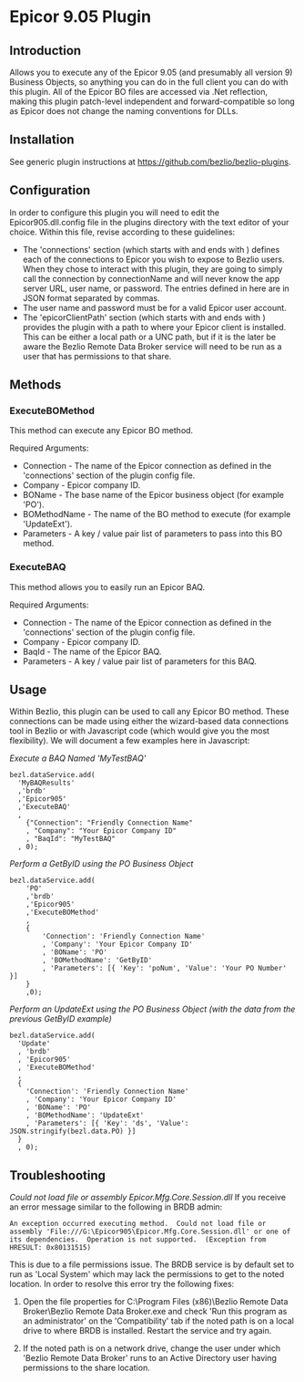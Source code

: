 # Epicor 9.05 Plugin

## Introduction
Allows you to execute any of the Epicor 9.05 (and presumably all version 9) Business Objects, so anything you can do in the full client you can do with this plugin.  All of the Epicor BO files are accessed via .Net reflection, making this plugin patch-level independent and forward-compatible so long as Epicor does not change the naming conventions for DLLs.

## Installation
See generic plugin instructions at https://github.com/bezlio/bezlio-plugins.

## Configuration
In order to configure this plugin you will need to edit the Epicor905.dll.config file in the plugins directory with the text editor of your choice.  Within this file, revise according to these guidelines:
* The 'connections' section (which starts with <setting name="connections" serializeAs="String"> and ends with </setting>) defines each of the connections to Epicor you wish to expose to Bezlio users.  When they chose to interact with this plugin, they are going to simply call the connection by connectionName and will never know the app server URL, user name, or password.  The entries defined in here are in JSON format separated by commas.  
* The user name and password must be for a valid Epicor user account.
* The 'epicorClientPath' section (which starts with <setting name="epicorClientPath" serializeAs="String"> and ends with </setting>) provides the plugin with a path to where your Epicor client is installed.  This can be either a local path or a UNC path, but if it is the later be aware the Bezlio Remote Data Broker service will need to be run as a user that has permissions to that share.

## Methods
### ExecuteBOMethod
This method can execute any Epicor BO method.

Required Arguments:
* Connection - The name of the Epicor connection as defined in the 'connections' section of the plugin config file.
* Company - Epicor company ID.
* BOName - The base name of the Epicor business object (for example 'PO').
* BOMethodName - The name of the BO method to execute (for example 'UpdateExt').
* Parameters - A key / value pair list of parameters to pass into this BO method.

### ExecuteBAQ
This method allows you to easily run an Epicor BAQ.

Required Arguments:
* Connection - The name of the Epicor connection as defined in the 'connections' section of the plugin config file.
* Company - Epicor company ID.
* BaqId - The name of the Epicor BAQ.
* Parameters - A key / value pair list of parameters for this BAQ.

## Usage
Within Bezlio, this plugin can be used to call any Epicor BO method.  These connections can be made using either the wizard-based data connections tool in Bezlio or with Javascript code (which would give you the most flexibility).  We will document a few examples here in Javascript:

*Execute a BAQ Named 'MyTestBAQ'*
``` 
bezl.dataService.add(
  'MyBAQResults'
  ,'brdb'
  ,'Epicor905'
  ,'ExecuteBAQ'
  , 
    {"Connection": "Friendly Connection Name"
    , "Company": "Your Epicor Company ID"
    , "BaqId": "MyTestBAQ"
  , 0);
```

*Perform a GetByID using the PO Business Object*
```
bezl.dataService.add(
    'PO'
    ,'brdb'
    ,'Epicor905'
    ,'ExecuteBOMethod'
    , 
    { 
        'Connection': 'Friendly Connection Name'
        , 'Company': 'Your Epicor Company ID'
        , 'BOName': 'PO'
        , 'BOMethodName': 'GetByID'
        , 'Parameters': [{ 'Key': 'poNum', 'Value': 'Your PO Number' }] 
    }
    ,0);
```

*Perform an UpdateExt using the PO Business Object (with the data from the previous GetByID example)*
``` 
bezl.dataService.add(
  'Update'
  , 'brdb'
  , 'Epicor905'
  , 'ExecuteBOMethod'
  ,
  {
    'Connection': 'Friendly Connection Name'
    , 'Company': 'Your Epicor Company ID'
    , 'BOName': 'PO'
    , 'BOMethodName': 'UpdateExt'
    , 'Parameters': [{ 'Key': 'ds', 'Value': JSON.stringify(bezl.data.PO) }]
  }
  , 0);
```

## Troubleshooting

*Could not load file or assembly Epicor.Mfg.Core.Session.dll*
If you receive an error message similar to the following in BRDB admin:

```
An exception occurred executing method.  Could not load file or assembly 'File:///G:\Epicor905\Epicor.Mfg.Core.Session.dll' or one of its dependencies.  Operation is not supported.  (Exception from HRESULT: 0x80131515)
``` 

This is due to a file permissions issue.  The BRDB service is by default set to run as 'Local System' which may lack the permissions to get to the noted location.  In order to resolve this error try the following fixes:

1. Open the file properties for C:\Program Files (x86)\Bezlio Remote Data Broker\Bezlio Remote Data Broker.exe and check 'Run this program as an administrator' on the 'Compatibility' tab if the noted path is on a local drive to where BRDB is installed.  Restart the service and try again.

2. If the noted path is on a network drive, change the user under which 'Bezlio Remote Data Broker' runs to an Active Directory user having permissions to the share location.